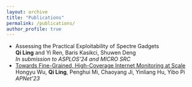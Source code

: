 ```yaml
---
layout: archive
title: "Publications"
permalink: /publications/
author_profile: true
---
```


- Assessing the Practical Exploitability of Spectre Gadgets  
  **Qi Ling** and Yi Ren, Baris Kasikci, Shuwen Deng  
  *In submission to ASPLOS'24 and MICRO SRC*
- [Towards Fine-Grained, High-Coverage Internet Monitoring at Scale](/files/sec5-towards_fine_grained.pdf)  
  Hongyu Wu, **Qi Ling**, Penghui Mi, Chaoyang Ji, Yinliang Hu, Yibo Pi  
  *APNet'23*
